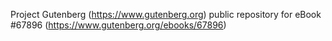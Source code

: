 Project Gutenberg (https://www.gutenberg.org) public repository for
eBook #67896 (https://www.gutenberg.org/ebooks/67896)
